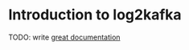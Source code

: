 # Introduction to log2kafka

TODO: write [great documentation](http://jacobian.org/writing/what-to-write/)
